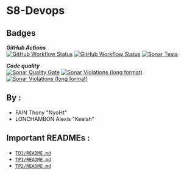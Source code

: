 # __S8-Devops__


## __Badges__
***GitHub Actions***  
[![GitHub Workflow Status](https://img.shields.io/github/actions/workflow/status/Foxlider/S8-Devops/build.yml?label=CI%20Tests&logo=github&style=flat-square)](https://github.com/Foxlider/S8-Devops/actions/workflows/build.yml)
[![GitHub Workflow Status](https://img.shields.io/github/actions/workflow/status/Foxlider/S8-Devops/docker.yml?label=CD%20Docker&logo=github&style=flat-square)](https://github.com/Foxlider/S8-Devops/actions/workflows/docker.yml)
[![Sonar Tests](https://img.shields.io/sonar/tests/Foxlider_S8-Devops?compact_message&label=Tests&logo=sonarcloud&server=https%3A%2F%2Fsonarcloud.io&style=flat-square)](https://sonarcloud.io/project/overview?id=Foxlider_S8-Devops)

***Code quality***  
[![Sonar Quality Gate](https://img.shields.io/sonar/quality_gate/Foxlider_S8-Devops?label=Code%20quality&logo=sonarcloud&logoColor=white&server=https%3A%2F%2Fsonarcloud.io&style=flat-square)](https://sonarcloud.io/dashboard?id=Foxlider_S8-Devops)
[![Sonar Violations (long format)](https://img.shields.io/sonar/violations/Foxlider_S8-Devops?format=long&label=Issues&logo=sonarcloud&logoColor=white&server=https%3A%2F%2Fsonarcloud.io&style=flat-square)](https://sonarcloud.io/project/issues?id=Foxlider_S8-Devops&resolved=false)
[![Sonar Violations (long format)](https://img.shields.io/sonar/coverage/Foxlider_S8-Devops?format=long&logo=sonarcloud&logoColor=white&server=https%3A%2F%2Fsonarcloud.io&style=flat-square)](https://sonarcloud.io/project/issues?id=Foxlider_S8-Devops&resolved=false)


## __By :__
- FAIN Thony "NyoHt"
- LONCHAMBON Alexis "Keelah"
 
##  __Important READMEs :__   
 - [`TD1/README.md`](https://github.com/Foxlider/S8-Devops/blob/main/TD1/README.md)
 - [`TP1/README.md`](https://github.com/Foxlider/S8-Devops/blob/main/TP1/README.md)
 - [`TP2/README.md`](https://github.com/Foxlider/S8-Devops/blob/main/TP2/README.md)
